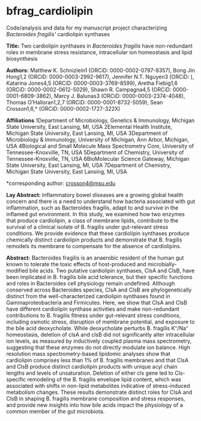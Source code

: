 # bfrag_cardiolipin
Code/analysis and data for my manuscript project characterizing *Bacteroides fragilis'* cardiolipin synthases

**Title:** Two cardiolipin synthases in *Bacteroides fragilis* have non-redundant roles in membrane stress resistance, intracellular ion homeostasis and lipid biosynthesis

**Authors:** Matthew K. Schnizlein1 (ORCiD: 0000-0002-0797-8357), Bong Jin Hong1,2 (ORCiD: 0000-0003-2992-9617), Jennifer N.T. Nguyen3 (ORCiD: ), Katarina Jones4,5 (ORCiD: 0000-0003-3769-8599), Aretha Fiebig1,6 (ORCiD: 0000-0002-0612-5029), Shawn R. Campagna4,5 (ORCiD: 0000-0001-6809-3862), Marcy J. Balunas3 (ORCiD: 0000-0003-2374-4048), Thomas O’Halloran1,2,7 (ORCiD: 0000-0001-8732-5059), Sean Crosson1,6,* (ORCiD: 0000-0002-1727-322X)

**Affiliations**
1Department of Microbiology, Genetics & Immunology, Michigan State University, East Lansing, MI, USA
2Elemental Health Institute, Michigan State University, East Lansing, MI, USA
3Department of Microbiology & Immunology, University of Michigan, Ann Arbor, Michigan, USA
4Biological and Small Molecule Mass Spectrometry Core, University of Tennessee-Knoxville, TN, USA
5Department of Chemistry, University of Tennessee-Knoxville, TN, USA
6BioMolecular Science Gateway, Michigan State University, East Lansing, MI, USA
7Department of Chemistry, Michigan State University, East Lansing, MI, USA


*corresponding author: crosson4@msu.edu

**Lay Abstract:** Inflammatory bowel diseases are a growing global health concern and there is a need to understand how bacteria associated with gut inflammation, such as Bacteroides fragilis, adapt to and survive in the inflamed gut environment. In this study, we examined how two enzymes that produce cardiolipin, a class of membrane lipids, contribute to the survival of a clinical isolate of B. fragilis under gut-relevant stress conditions. We provide evidence that these cardiolipin synthases produce chemically distinct cardiolipin products and demonstrate that B. fragilis remodels its membrane to compensate for the absence of cardiolipins.

**Abstract:** Bacteroides fragilis is an anaerobic resident of the human gut known to tolerate the toxic effects of host-produced and microbially-modified bile acids. Two putative cardiolipin synthases, ClsA and ClsB, have been implicated in B. fragilis bile acid tolerance, but their specific functions and roles in Bacteroides cell physiology remain undefined. Although conserved across Bacteroides species, ClsA and ClsB are phylogenetically distinct from the well-characterized cardiolipin synthases found in Gammaproteobacteria and Firmicutes. Here, we show that ClsA and ClsB have different cardiolipin synthase activities and make non-redundant contributions to B. fragilis fitness under gut-relevant stress conditions, including osmotic stress, disruption of membrane potential, and exposure to the bile acid deoxycholate. While deoxycholate perturbs B. fragilis K⁺/Na⁺ homeostasis, deletion of clsA and clsB did not significantly alter intracellular ion levels, as measured by inductively coupled plasma mass spectrometry, suggesting that these enzymes do not directly modulate ion balance. High resolution mass spectrometry-based lipidomic analyses show that cardiolipin comprises less than 1% of B. fragilis membranes and that ClsA and ClsB produce distinct cardiolipin products with unique acyl chain lengths and levels of unsaturation. Deletion of either cls gene led to Cls-specific remodeling of the B. fragilis envelope lipid content, which was associated with shifts in non-lipid metabolites indicative of stress-induced metabolism changes. These results demonstrate distinct roles for ClsA and ClsB in shaping B. fragilis membrane composition and stress responses, and provide new insights into how bile acids impact the physiology of a common member of the gut microbiota.




